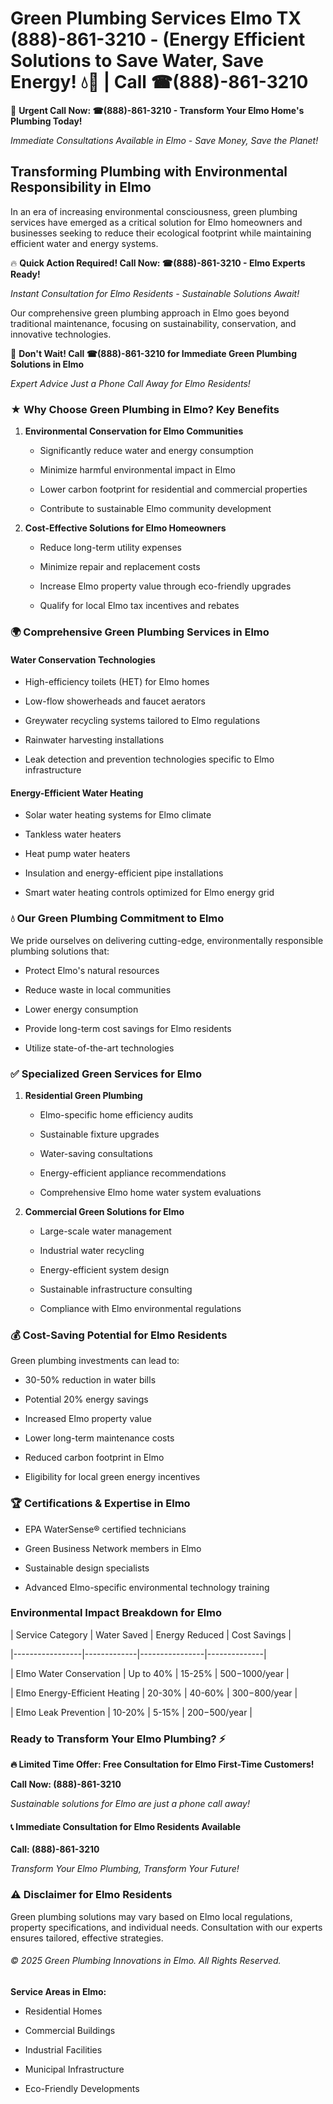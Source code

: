 # Green Plumbing Services Elmo TX (888)-861-3210 - (Energy Efficient Solutions to Save Water, Save Energy! 💧🌿 | Call ☎(888)-861-3210

🚨 **Urgent Call Now: ☎(888)-861-3210 - Transform Your Elmo Home's Plumbing Today!**
*Immediate Consultations Available in Elmo - Save Money, Save the Planet!*

## Transforming Plumbing with Environmental Responsibility in Elmo

In an era of increasing environmental consciousness, green plumbing services have emerged as a critical solution for Elmo homeowners and businesses seeking to reduce their ecological footprint while maintaining efficient water and energy systems. 

🔥 **Quick Action Required! Call Now: ☎(888)-861-3210 - Elmo Experts Ready!**
*Instant Consultation for Elmo Residents - Sustainable Solutions Await!*

Our comprehensive green plumbing approach in Elmo goes beyond traditional maintenance, focusing on sustainability, conservation, and innovative technologies.

🚨 **Don't Wait! Call ☎(888)-861-3210 for Immediate Green Plumbing Solutions in Elmo**
*Expert Advice Just a Phone Call Away for Elmo Residents!*

### ★ Why Choose Green Plumbing in Elmo? Key Benefits

1. **Environmental Conservation for Elmo Communities** 
   - Significantly reduce water and energy consumption
   - Minimize harmful environmental impact in Elmo
   - Lower carbon footprint for residential and commercial properties
   - Contribute to sustainable Elmo community development

2. **Cost-Effective Solutions for Elmo Homeowners** 
   - Reduce long-term utility expenses
   - Minimize repair and replacement costs
   - Increase Elmo property value through eco-friendly upgrades
   - Qualify for local Elmo tax incentives and rebates

### 🌍 Comprehensive Green Plumbing Services in Elmo

#### Water Conservation Technologies
- High-efficiency toilets (HET) for Elmo homes
- Low-flow showerheads and faucet aerators
- Greywater recycling systems tailored to Elmo regulations
- Rainwater harvesting installations
- Leak detection and prevention technologies specific to Elmo infrastructure

#### Energy-Efficient Water Heating
- Solar water heating systems for Elmo climate
- Tankless water heaters
- Heat pump water heaters
- Insulation and energy-efficient pipe installations
- Smart water heating controls optimized for Elmo energy grid

### 💧 Our Green Plumbing Commitment to Elmo

We pride ourselves on delivering cutting-edge, environmentally responsible plumbing solutions that:
- Protect Elmo's natural resources
- Reduce waste in local communities
- Lower energy consumption
- Provide long-term cost savings for Elmo residents
- Utilize state-of-the-art technologies

### ✅ Specialized Green Services for Elmo

1. **Residential Green Plumbing**
   - Elmo-specific home efficiency audits
   - Sustainable fixture upgrades
   - Water-saving consultations
   - Energy-efficient appliance recommendations
   - Comprehensive Elmo home water system evaluations

2. **Commercial Green Solutions for Elmo**
   - Large-scale water management
   - Industrial water recycling
   - Energy-efficient system design
   - Sustainable infrastructure consulting
   - Compliance with Elmo environmental regulations

### 💰 Cost-Saving Potential for Elmo Residents

Green plumbing investments can lead to:
- 30-50% reduction in water bills
- Potential 20% energy savings
- Increased Elmo property value
- Lower long-term maintenance costs
- Reduced carbon footprint in Elmo
- Eligibility for local green energy incentives

### 🏆 Certifications & Expertise in Elmo

- EPA WaterSense® certified technicians
- Green Business Network members in Elmo
- Sustainable design specialists
- Advanced Elmo-specific environmental technology training

### Environmental Impact Breakdown for Elmo

| Service Category | Water Saved | Energy Reduced | Cost Savings |
|-----------------|-------------|----------------|--------------|
| Elmo Water Conservation | Up to 40% | 15-25% | $500-$1000/year |
| Elmo Energy-Efficient Heating | 20-30% | 40-60% | $300-$800/year |
| Elmo Leak Prevention | 10-20% | 5-15% | $200-$500/year |

### Ready to Transform Your Elmo Plumbing? ⚡

**🔥 Limited Time Offer: Free Consultation for Elmo First-Time Customers!**

**Call Now: (888)-861-3210**
*Sustainable solutions for Elmo are just a phone call away!*

#### 📞 Immediate Consultation for Elmo Residents Available

**Call: (888)-861-3210**
*Transform Your Elmo Plumbing, Transform Your Future!*

### ⚠️ Disclaimer for Elmo Residents

Green plumbing solutions may vary based on Elmo local regulations, property specifications, and individual needs. Consultation with our experts ensures tailored, effective strategies.

###### © 2025 Green Plumbing Innovations in Elmo. All Rights Reserved.

**Service Areas in Elmo:** 
- Residential Homes
- Commercial Buildings
- Industrial Facilities
- Municipal Infrastructure
- Eco-Friendly Developments